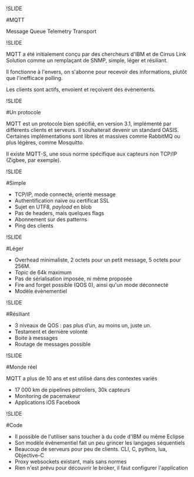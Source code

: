 !SLIDE

#MQTT

Message Queue Telemetry Transport

!SLIDE

MQTT a été initialement conçu par des chercheurs d'IBM et de Cirrus Link Solution comme un remplaçant de SNMP, simple, léger et résiliant.

Il fonctionne à l'envers, on s'abonne pour recevoir des informations, plutôt que l'inefficace polling.

Les clients sont actifs, envoient et reçoivent des évènements.

!SLIDE

#Un protocole

MQTT est un protocole bien spécifié, en version 3.1, implémenté par différents clients et serveurs. Il souhaiterait devenir un standard OASIS.
Certaines implémentations sont libres et massives comme RabbitMQ ou plus légères, comme Mosquitto.

Il existe MQTT-S, une sous norme spécifique aux capteurs non TCP/IP (Zigbee, par exemple).

!SLIDE

#Simple

* TCP/IP, mode connecté, orienté message
* Authentification naïve ou certificat SSL
* Sujet en UTF8, _payload_ en blob
* Pas de headers, mais quelques flags
* Abonnement sur des patterns
* Ping des clients

!SLIDE

#Léger

* Overhead minimaliste, 2 octets pour un petit message, 5 octets pour 256M.
* _Topic_ de 64k maximum
* Pas de sérialisation imposée, ni même proposée
* Fire and forget possible (QOS 0), ainsi qu'un mode déconnecté
* Modèle évènementiel

!SLIDE

#Résiliant

* 3 niveaux de QOS : pas plus d’un, au moins un, juste un.
* Testament et dernière volonté
* Boite à messages
* Routage de messages possible

!SLIDE

#Monde réel

MQTT a plus de 10 ans et est utilisé dans des contextes variés

* 17 000 km de pipelines pétroliers, 30k capteurs
* Monitoring de pacemakeur
* Applications iOS Facebook

!SLIDE

#Code

* Il possible de l'utiliser sans toucher à du code d'IBM ou même Eclipse
* Son modèle évènementiel fait un peu grincer les langages séquentiels
* Beaucoup de serveurs pour peu de clients. CLI, C, python, lua, Objective-C
* Proxy websockets existant, mais sans normes
* Rien n'est prévu pour découvrir le broker, il faut configurer l'application
